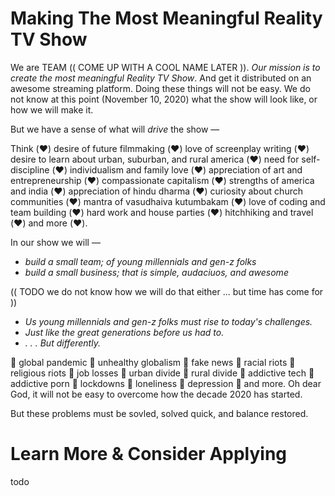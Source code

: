 # Making The Most Meaningful Reality TV Show

We are TEAM (( COME UP WITH A COOL NAME LATER )). _Our mission is to create the most meaningful Reality TV Show_. And get it distributed on an awesome streaming platform. Doing these things will not be easy. We do not know at this point (November 10, 2020) what the show will look like, or how we will make it.

But we have a sense of what will _drive_ the show —

Think (:heart:) desire of future filmmaking (:heart:) love of screenplay writing (:heart:) desire to learn about urban, suburban, and rural america (:heart:) need for self-discipline (:heart:) individualism and family love (:heart:) appreciation of art and entrepreneurship (:heart:) compassionate capitalism (:heart:) strengths of america and india (:heart:) appreciation of hindu dharma (:heart:) curiosity about church communities (:heart:) mantra of vasudhaiva kutumbakam (:heart:) love of coding and team building (:heart:) hard work and house parties (:heart:) hitchhiking and travel (:heart:) and more (:heart:).

In our show we will —

- _build a small team; of young millennials and gen-z folks_
- _build a small business; that is simple, audaciuos, and awesome_

(( TODO we do not know how we will do that either ... but time has come for ))

- _Us young millennials and gen-z folks must rise to today's challenges._ 
- _Just like the great generations before us had to._ 
- _. . . But differently._

🦇 global pandemic 🦇 unhealthy globalism 🦇 fake news 🦇 racial riots 🦇 religious riots 🦇 job losses 🦇 urban divide 🦇 rural divide 🦇 addictive tech 🦇 addictive porn 🦇 lockdowns 🦇 loneliness 🦇 depression 🦇 and more. Oh dear God, it will not be easy to overcome how the decade 2020 has started.

But these problems must be sovled, solved quick, and balance restored.

# Learn More & Consider Applying

todo
